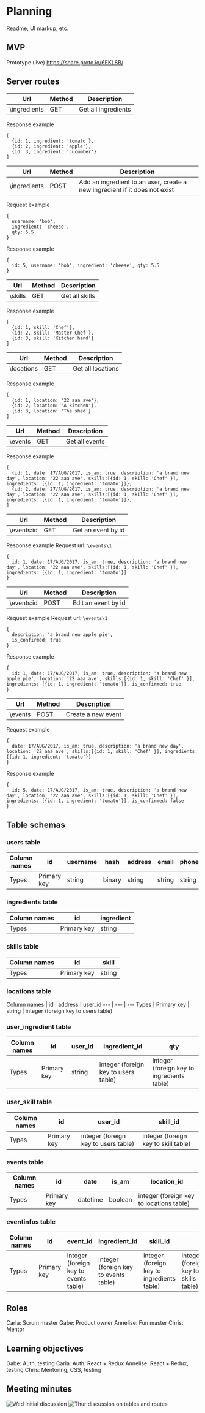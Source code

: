 # Planning
Readme, UI markup, etc.

## MVP
Prototype (live) https://share.proto.io/6EKL8B/

## Server routes
Url | Method | Description
--- | --- | ---
\ingredients | GET | Get all ingredients

Response example
```
[
  {id: 1, ingredient: 'tomato'},
  {id: 2, ingredient: 'apple'},
  {id: 3, ingredient: 'cucumber'}
]
```

Url | Method | Description
--- | --- | ---
\ingredients | POST | Add an ingredient to an user, create a new ingredient if it does not exist

Request example
```
{
  username: 'bob',
  ingredient: 'cheese',
  qty: 5.5
}
```

Response example
```
{
  id: 5, username: 'bob', ingredient: 'cheese', qty: 5.5
}
```

Url | Method | Description
--- | --- | ---
\skills | GET | Get all skills

Response example
```
[
  {id: 1, skill: 'Chef'},
  {id: 2, skill: 'Master Chef'},
  {id: 3, skill: 'Kitchen hand'}
]
```


Url | Method | Description
--- | --- | ---
\locations | GET | Get all locations

Response example
```
[
  {id: 1, location: '22 aaa ave'},
  {id: 2, location: 'A kitchen'},
  {id: 3, location: 'The shed'}
]
```

Url | Method | Description
--- | --- | ---
\events | GET | Get all events

Response example
```
[
  {id: 1, date: 17/AUG/2017, is_am: true, description: 'a brand new day', location: '22 aaa ave', skills:[{id: 1, skill: 'Chef' }], ingredients: [{id: 1, ingredient: 'tomato'}]},
  {id: 2, date: 27/AUG/2017, is_am: true, description: 'a brand new day', location: '22 aaa ave', skills:[{id: 1, skill: 'Chef' }], ingredients: [{id: 1, ingredient: 'tomato'}]},
]
```

Url | Method | Description
--- | --- | ---
\events\:id | GET | Get an event by id

Response example
Request url: `\events\1`
```
{
  id: 1, date: 17/AUG/2017, is_am: true, description: 'a brand new day', location: '22 aaa ave', skills:[{id: 1, skill: 'Chef' }], ingredients: [{id: 1, ingredient: 'tomato'}]
}
```

Url | Method | Description
--- | --- | ---
\events\:id | POST | Edit an event by id

Request example
Request url: `\events\1`
```
{
  description: 'a brand new apple pie',
  is_confirmed: true
}
```


Response example
```
{
  id: 1, date: 17/AUG/2017, is_am: true, description: 'a brand new apple pie', location: '22 aaa ave', skills:[{id: 1, skill: 'Chef' }], ingredients: [{id: 1, ingredient: 'tomato'}], is_confirmed: true
}
```


Url | Method | Description
--- | --- | ---
\events | POST | Create a new event

Request example
```
{
  date: 17/AUG/2017, is_am: true, description: 'a brand new day', location: '22 aaa ave', skills:[{id: 1, skill: 'Chef' }], ingredients: [{id: 1, ingredient: 'tomato'}]
}
```

Response example
```
{
  id: 5, date: 17/AUG/2017, is_am: true, description: 'a brand new day', location: '22 aaa ave', skills:[{id: 1, skill: 'Chef' }], ingredients: [{id: 1, ingredient: 'tomato'}], is_confirmed: false
}
```

## Table schemas

### users table
Column names | id | username | hash | address | email | phone
--- | --- | --- | --- | --- | --- | ---
Types | Primary key | string | binary | string | string | string

### ingredients table
Column names | id | ingredient
--- | --- | --- 
Types | Primary key | string 

### skills table
Column names | id | skill
--- | --- | --- 
Types | Primary key | string 

### locations table
Column names | id | address | user_id 
--- | --- | --- 
Types | Primary key | string | integer (foreign key to users table)

### user_ingredient table
Column names | id | user_id | ingredient_id | qty 
--- | --- | --- | --- | --- 
Types | Primary key | string | integer (foreign key to users table) | integer (foreign key to ingredients table) | float

### user_skill table
Column names | id | user_id | skill_id
--- | --- | --- | --- 
Types | Primary key | integer (foreign key to users table) | integer (foreign key to skill table)

### events table
Column names | id | date | is_am | location_id
--- | --- | --- | --- | --- 
Types | Primary key | datetime | boolean | integer (foreign key to locations table)

### eventinfos table
Column names | id | event_id | ingredient_id | skill_id |  | is_confirmed
--- | --- | --- | --- | --- | --- | ---
Types | Primary key | integer (foreign key to events table) | integer (foreign key to events table) | integer (foreign key to ingredients table) | integer (foreign key to skills table) | boolean 



## Roles
Carla: Scrum master
Gabe: Product owner
Annelise: Fun master
Chris: Mentor

## Learning objectives
Gabe: Auth, testing
Carla: Auth, React + Redux
Annelise: React + Redux, testing
Chris: Mentoring, CSS, testing

## Meeting minutes
![Wed initial discussion](https://github.com/SizzleDevelopers/planning/raw/master/assets/23aug2017-discussion.jpg)
![Thur discussion on tables and routes](https://github.com/SizzleDevelopers/planning/raw/master/assets/24aug2017-discussion.jpg)
